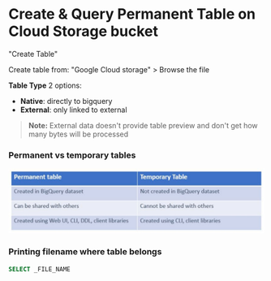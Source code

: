 # Create & Query Permanent Table on Cloud Storage bucket

"Create Table"

Create table from: "Google Cloud storage" > Browse the file

**Table Type** 2 options:
- **Native**: directly to bigquery
- **External**: only linked to external

>**Note:** External data doesn't provide table preview and don't get how many bytes will be processed
### Permanent vs temporary tables
!["alt"](../../Images/permanent_vs_temp_tables.png)

### Printing filename where table belongs

```SQL
SELECT _FILE_NAME
```